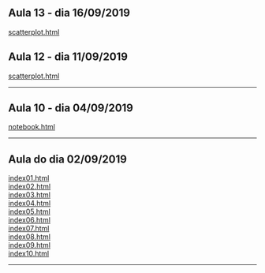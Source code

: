 ## Aula 13 - dia 16/09/2019

[scatterplot.html](d3_update/scatterplot.html)


## Aula 12 - dia 11/09/2019

[scatterplot.html](d3_scale/scatterplot.html)


---

## Aula 10 - dia 04/09/2019

[notebook.html](d3_intro/notebook.html)

---

## Aula do dia 02/09/2019

[index01.html](basic/index01.html)<br>
[index02.html](basic/index02.html)<br>
[index03.html](basic/index03.html)<br>
[index04.html](basic/index04.html)<br>
[index05.html](basic/index05.html)<br>
[index06.html](basic/index06.html)<br>
[index07.html](basic/index07.html)<br>
[index08.html](basic/index08.html)<br>
[index09.html](basic/index09.html)<br>
[index10.html](basic/index10.html)<br>

---
